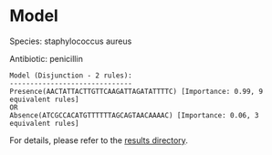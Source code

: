 
# Model

Species: staphylococcus aureus

Antibiotic: penicillin

```
Model (Disjunction - 2 rules):
------------------------------
Presence(AACTATTACTTGTTCAAGATTAGATATTTTC) [Importance: 0.99, 9 equivalent rules]
OR
Absence(ATCGCCACATGTTTTTTAGCAGTAACAAAAC) [Importance: 0.06, 3 equivalent rules]

```

For details, please refer to the [results directory](../../../../../results/scm_b/staphylococcus+aureus/penicillin/repeat_7/).


